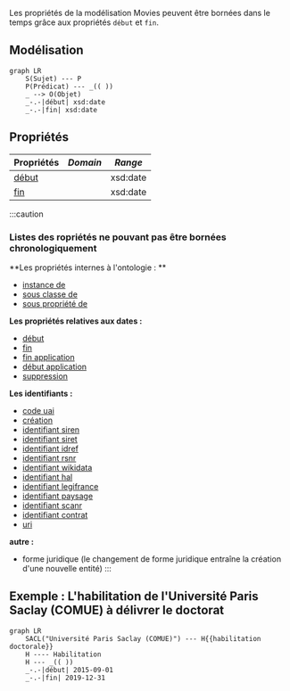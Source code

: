 Les propriétés de la modélisation Movies peuvent être bornées dans le temps grâce aux propriétés `début` et `fin`.

## Modélisation

```mermaid
graph LR
    S(Sujet) --- P
    P(Prédicat) --- _(( )) 
    _ --> O(Objet)
    _-.-|début| xsd:date
    _-.-|fin| xsd:date
```

## Propriétés

| **Propriétés**               | ***Domain*** | ***Range*** |
| ---------------------------- | ------------ | ----------- |
| [début](Propriétés/début.md) |              | xsd:date    |
| [fin](Propriétés/fin.md)     |              | xsd:date    |

:::caution

### Listes des ropriétés ne pouvant pas être bornées chronologiquement

**Les propriétés internes à l'ontologie : **
* [instance de](Propriétés/instance%20de.md)
* [sous classe de](Propriétés/sous%20classe%20de.md)
* [sous propriété de](Propriétés/sous%20propriété%20de.md)

**Les propriétés relatives aux dates :**
* [début](Propriétés/début.md)
* [fin](Propriétés/fin.md)
* [fin application](Propriétés/fin%20application.md)
* [début application](Propriétés/début%20application.md)
* [suppression](Propriétés/suppression.md)

**Les identifiants :**
* [code uai](Propriétés/code%20uai.md)
* [création](Propriétés/création.md)
* [identifiant siren](Propriétés/identifiant%20siren.md)
* [identifiant siret](Propriétés/identifiant%20siret.md)
* [identifiant idref](Propriétés/identifiant%20idref.md)
* [identifiant rsnr](Propriétés/identifiant%20rsnr.md)
* [identifiant wikidata](Propriétés/identifiant%20wikidata.md)
* [identifiant hal](Propriétés/identifiant%20hal.md)
* [identifiant legifrance](Propriétés/identifiant%20legifrance.md)
* [identifiant paysage](Propriétés/identifiant%20paysage.md)
* [identifiant scanr](Propriétés/identifiant%20scanr.md)
* [identifiant contrat](Propriétés/identifiant%20contrat.md)
* [uri](Propriétés/uri.md)

**autre :**
* forme juridique (le changement de forme juridique entraîne la création d'une nouvelle entité)
:::


## Exemple : L'habilitation de l'Université Paris Saclay (COMUE) à délivrer le doctorat

```mermaid
graph LR
    SACL("Université Paris Saclay (COMUE)") --- H{{habilitation doctorale}}
    H ---- Habilitation
    H --- _(( ))   
    _-.-|début| 2015-09-01
    _-.-|fin| 2019-12-31
```

